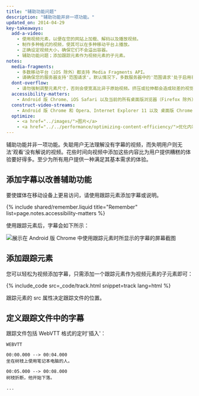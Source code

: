 ```yaml
---
title: "辅助功能问题"
description: "辅助功能并非一项功能。"
updated_on: 2014-04-29
key-takeaways:
  add-a-video:
    - 使用视频元素，以便在您的网站上加载、解码以及播放视频。
    - 制作多种格式的视频，使其可以在多种移动平台上播放。
    - 正确设定视频大小，确保它们不会溢出容器。
    - 辅助功能问题；添加跟踪元素作为视频元素的子元素。
notes:
  media-fragments:
    - 多数移动平台（iOS 除外）都支持 Media Fragments API。
    - 请确保您的服务器支持'范围请求'。默认情况下，多数服务器中的'范围请求'处于启用状态，不过，有些托管服务可能会将其关闭。
  dont-overflow:
    - 请勿强制调整元素尺寸，否则会使宽高比异于原始视频。挤压或拉伸都会造成较差的视觉效果。
  accessibility-matters:
    - Android 版 Chrome、iOS Safari 以及当前的所有桌面版浏览器（Firefox 除外）均支持跟踪元素（请参阅 <a href="http://caniuse.com/track" title="Track element support status">caniuse.com/track</a>）。此外，还有一些 polyfill。我们建议您使用 <a href='//www.delphiki.com/html5/playr/' title='Playr track element polyfill'>Playr</a> 或 <a href='//captionatorjs.com/' title='Captionator track'>Captionator</a>。
  construct-video-streams:
    - Android 版 Chrome 和 Opera、Internet Explorer 11 以及 桌面版 Chrome 均支持 MSE，而且 <a href='http://wiki.mozilla.org/Platform/MediaSourceExtensions' title='Firefox Media Source Extensions implementation timeline'>Firefox</a> 也已计划为其提供支持。
  optimize:
    - <a href="../images/">图片</a>
    - <a href="../../performance/optimizing-content-efficiency/">优化内容效率</a>
---
```


<p class="intro">
  辅助功能并非一项功能。失聪用户无法理解没有字幕的视频，而失明用户则无法'观看'没有解说的视频。花些时间向视频中添加这些内容比为用户提供糟糕的体验要好得多。至少为所有用户提供一种满足其基本需求的体验。
</p>





## 添加字幕以改善辅助功能

要使媒体在移动设备上更易访问，请使用跟踪元素添加字幕或说明。

{% include shared/remember.liquid title="Remember" list=page.notes.accessibility-matters %}

使用跟踪元素后，字幕会如下所示：

 <img class="center" alt="展示在 Android 版 Chrome 中使用跟踪元素时所显示的字幕的屏幕截图" src="images/Chrome-Android-track-landscape-5x3.jpg">

## 添加跟踪元素

您可以轻松为视频添加字幕，只需添加一个跟踪元素作为视频元素的子元素即可：

{% include_code src=_code/track.html snippet=track lang=html %}

跟踪元素的 src 属性决定跟踪文件的位置。

## 定义跟踪文件中的字幕

跟踪文件包括 WebVTT 格式的定时'插入'：

    WEBVTT

    00:00.000 --> 00:04.000
    坐在树枝上使用笔记本电脑的人。

    00:05.000 --> 00:08.000
    树枝折断，他开始下落。

    ...




